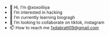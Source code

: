 - 👋 Hi, I’m @xoxoiliiya
- 👀 I’m interested in hacking 
- 🌱 I’m currently learning biogragh 
- 💞️ I’m looking to collaborate on tiktok, instagram 
- 📫 How to reach me 1xdabratt09@gmail.com

<!---
xoxoiliiya/xoxoiliiya is a ✨ special ✨ repository because its `README.md` (this file) appears on your GitHub profile.
You can click the Preview link to take a look at your changes.
--->
